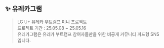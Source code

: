 ## ✨ 유레카그램
> LG U+ 유레카 부트캠프 미니 프로젝트              
> 프로젝트 기간 : 25.05.08 ~ 25.05.16    
> 유레카그램은 유레카 부트캠프 참여자들만을 위한 비공개 커뮤니티 피드형 SNS 입니다.        

